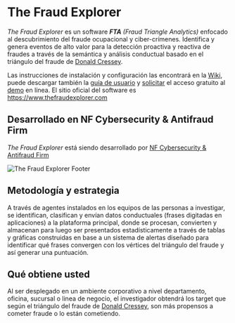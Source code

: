 # The Fraud Explorer

*The Fraud Explorer* es un software _**FTA** (Fraud Triangle Analytics)_ enfocado al descubrimiento del fraude ocupacional y ciber-crímenes. Identifica y genera eventos de alto valor para la detección proactiva y reactiva de fraudes a través de la semántica y análisis conductual basado en el triángulo del fraude de [Donald Cressey](https://en.wikipedia.org/wiki/Donald_Cressey). 

Las instrucciones de instalación y configuración las encontrará en la [Wiki](https://github.com/nfsecurity/the-fraud-explorer/wiki), puede descargar también la [guía de usuario](https://www.thefraudexplorer.com/files/The_Fraud_Explorer_Userguide.pdf) y [solicitar](https://www.thefraudexplorer.com/#contact) el acceso gratuito al [demo](https://console.thefraudexplorer.com) en línea. El sitio oficial del software es https://www.thefraudexplorer.com

## Desarrollado en NF Cybersecurity & Antifraud Firm

*The Fraud Explorer* está siendo desarrollado por [NF Cybersecurity & Antifraud Firm](https://www.nfsec.company)

![The Fraud Explorer Footer](https://www.thefraudexplorer.com/img/mainPictureFooter.png)

## Metodología y estrategia

A través de agentes instalados en los equipos de las personas a investigar, se identifican, clasifican y envían datos conductuales (frases digitadas en aplicaciones) a la plataforma principal, donde se procesan, convierten y almacenan para luego ser presentados estadísticamente a través de tablas y gráficas construidas en base a un sistema de alertas diseñado para identificar qué frases convergen con los vértices del triángulo del fraude y así generar una puntuación.

## Qué obtiene usted

Al ser desplegado en un ambiente corporativo a nivel departamento, oficina, sucursal o linea de negocio, el investigador obtendrá los target que según el triángulo del fraude de [Donald Cressey](https://en.wikipedia.org/wiki/Donald_Cressey), son más propensos a cometer fraude o lo están cometiendo.
